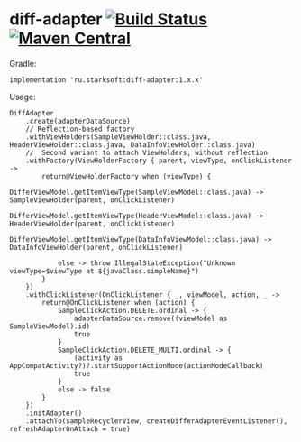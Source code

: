 # diff-adapter [![Build Status](https://app.bitrise.io/app/6553aa44cdd9b3ff/status.svg?token=rYMW7z9wx6R-g8OBBVjYFA&branch=master)](https://app.bitrise.io/app/6553aa44cdd9b3ff) [![Maven Central](https://img.shields.io/maven-central/v/ru.starksoft/diff-adapter)](https://repo1.maven.org/maven2/ru/starksoft/diff-adapter/)

Gradle:

```
implementation 'ru.starksoft:diff-adapter:1.x.x'
```

Usage:

```
DiffAdapter
    .create(adapterDataSource)
    // Reflection-based factory
    .withViewHolders(SampleViewHolder::class.java, HeaderViewHolder::class.java, DataInfoViewHolder::class.java)
    //	Second variant to attach ViewHolders, without reflection
    .withFactory(ViewHolderFactory { parent, viewType, onClickListener ->
        return@ViewHolderFactory when (viewType) {
            DifferViewModel.getItemViewType(SampleViewModel::class.java) -> SampleViewHolder(parent, onClickListener)
            DifferViewModel.getItemViewType(HeaderViewModel::class.java) -> HeaderViewHolder(parent, onClickListener)
            DifferViewModel.getItemViewType(DataInfoViewModel::class.java) -> DataInfoViewHolder(parent, onClickListener)

            else -> throw IllegalStateException("Unknown viewType=$viewType at ${javaClass.simpleName}")
        }
    })
    .withClickListener(OnClickListener { _, viewModel, action, _ ->
        return@OnClickListener when (action) {
            SampleClickAction.DELETE.ordinal -> {
                adapterDataSource.remove((viewModel as SampleViewModel).id)
                true
            }
            SampleClickAction.DELETE_MULTI.ordinal -> {
                (activity as AppCompatActivity?)?.startSupportActionMode(actionModeCallback)
                true
            }
            else -> false
        }
    })
    .initAdapter()
    .attachTo(sampleRecyclerView, createDifferAdapterEventListener(), refreshAdapterOnAttach = true)
```
